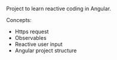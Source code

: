 Project to learn reactive coding in Angular.

Concepts:
- Https request
- Observables
- Reactive user input
- Angular project structure